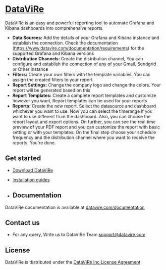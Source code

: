 # [DataViRe](https://www.datavire.com)

DataViRe is an easy and powerful reporting tool to automate Grafana and Kibana dashboards into comprehensive reports.

- **Data Sources:** Add the details of your Grafana and Kibana instance and establish the connection. Check the documentation (https://www.datavire.com/documentation/requirements) for the supported Grafana and Kibana versions
- **Distribution Channels:** Create the distribution channel, You can configure and establish the connection of any of your Gmail, Sendgrid or Other instance
- **Filters:** Create your own filters with the template variables. You can assign the created filters to your report
- **Report Settings:** Change the company logo and change the colors. Your report will be generated based on this
- **Report Templates:** Create a complete report templates and customize however you want, Report templates can be used for your reports
- **Reports:** Create the new report, Select the datasource and dashboard whichever you want to use. Now you can select the timerange if you want to use different from the dashboard. Also, you can choose the report layout and export options. 
On further, you can see the real time preview of your PDF report and you can customize the report with basic setting or with your templates. On the final step choose your schedule frequency and the distribution channel where you want to receive the reports. You're done.

## Get started

- [Download DataViRe](https://www.datavire.com/downloads)
- [Installation guides](https://www.datavire.com/documentation/overview)

- ## Documentation

DataViRe documentation is available at [datavire.com/documentation](https://www.datavire.com/documentation)

## Contact us

- For any query, Write us to DataViRe Team <support@datavire.com>

## License

DataViRe is distributed under the [DataViRe Inc License Agreement](https://www.datavire.com/license)
